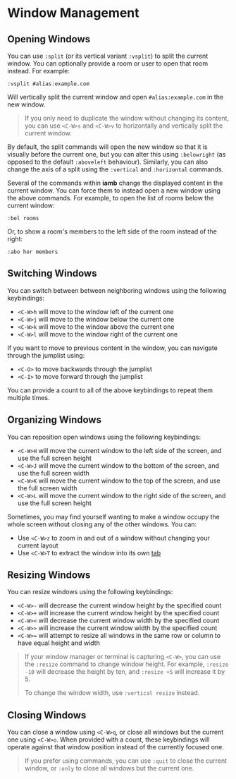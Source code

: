 # Window Management

## Opening Windows

You can use `:split` (or its vertical variant `:vsplit`) to split the current
window. You can optionally provide a room or user to open that room instead.
For example:

```
:vsplit #alias:example.com
```

Will vertically split the current window and open `#alias:example.com` in the
new window.

> If you only need to duplicate the window without changing its content, you
> can use `<C-W>s` and `<C-W>v` to horizontally and vertically split the
> current window.

By default, the split commands will open the new window so that it is
visually before the current one, but you can alter this using `:belowright`
(as opposed to the default `:aboveleft` behaviour). Similarly, you can also
change the axis of a split using the `:vertical` and `:horizontal` commands.

Several of the commands within __iamb__ change the displayed content in the
current window. You can force them to instead open a new window using the above
commands. For example, to open the list of rooms below the current window:

```
:bel rooms
```

Or, to show a room's members to the left side of the room instead of the right:

```
:abo hor members
```

## Switching Windows

You can switch between between neighboring windows using the following keybindings:

- `<C-W>h` will move to the window left of the current one 
- `<C-W>j` will move to the window below the current one 
- `<C-W>k` will move to the window above the current one 
- `<C-W>l` will move to the window right of the current one 

If you want to move to previous content in the window, you can navigate through
the jumplist using:

- `<C-O>` to move backwards through the jumplist
- `<C-I>` to move forward through the jumplist

You can provide a count to all of the above keybindings to repeat them multiple
times.

## Organizing Windows

You can reposition open windows using the following keybindings:

- `<C-W>H` will move the current window to the left side of the screen, and use
  the full screen height
- `<C-W>J` will move the current window to the bottom of the screen, and use the
  full screen width
- `<C-W>K` will move the current window to the top of the screen, and use the full
  screen width
- `<C-W>L` will move the current window to the right side of the screen, and use
  the full screen height

Sometimes, you may find yourself wanting to make a window occupy
the whole screen without closing any of the other windows. You can:

- Use `<C-W>z` to zoom in and out of a window without changing your current layout
- Use `<C-W>T` to extract the window into its own [tab](./tabs.md)

## Resizing Windows

You can resize windows using the following keybindings:

- `<C-W>-` will decrease the current window height by the specified count
- `<C-W>+` will increase the current window height by the specified count
- `<C-W><` will decrease the current window width by the specified count
- `<C-W>>` will increase the current window width by the specified count
- `<C-W>=` will attempt to resize all windows in the same row or column to have
  equal height and width

> If your window manager or terminal is capturing `<C-W>`, you can use the
> `:resize` command to change window height. For example, `:resize -10` will
> decrease the height by ten, and `:resize +5` will increase it by 5.
>
> To change the window width, use `:vertical resize` instead.

## Closing Windows

You can close a window using `<C-W>q`, or close all windows but the current one
using `<C-W>o`. When provided with a count, these keybindings will operate against
that window position instead of the currently focused one.

> If you prefer using commands, you can use `:quit` to close the current
> window, or `:only` to close all windows but the current one.
